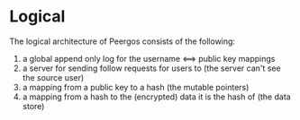 # Logical

The logical architecture of Peergos consists of the following:

1) a global append only log for the username <==> public key mappings
2) a server for sending follow requests for users to (the server can't see the source user)
2) a mapping from a public key to a hash (the mutable pointers)
3) a mapping from a hash to the (encrypted) data it is the hash of (the data store)